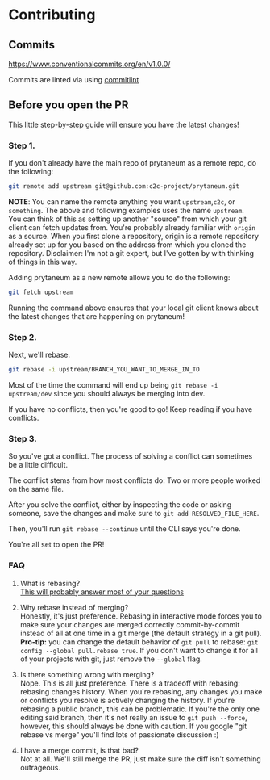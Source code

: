 # Contributing

## Commits

https://www.conventionalcommits.org/en/v1.0.0/

Commits are linted via using [commitlint](https://github.com/conventional-changelog/commitlint)

## Before you open the PR

This little step-by-step guide will ensure you have the latest changes!

### Step 1.

If you don't already have the main repo of prytaneum as a remote repo, do the following:

```bash
git remote add upstream git@github.com:c2c-project/prytaneum.git
```

**NOTE**: You can name the remote anything you want `upstream`,`c2c`, or `something`. The above and following examples uses the name `upstream`.  
You can think of this as setting up another "source" from which your git client can fetch updates from. You're probably already familiar with `origin` as a source. When you first clone a repository, origin is a remote repository already set up for you based on the address from which you cloned the repository. Disclaimer: I'm not a git expert, but I've gotten by with thinking of things in this way.

Adding prytaneum as a new remote allows you to do the following:

```bash
git fetch upstream
```

Running the command above ensures that your local git client knows about the latest changes that are happening on prytaneum!

### Step 2.

Next, we'll rebase.

```bash
git rebase -i upstream/BRANCH_YOU_WANT_TO_MERGE_IN_TO
```

Most of the time the command will end up being `git rebase -i upstream/dev` since you should always be merging into dev.

If you have no conflicts, then you're good to go! Keep reading if you have conflicts.

### Step 3.

So you've got a conflict. The process of solving a conflict can sometimes be a little difficult.

The conflict stems from how most conflicts do: Two or more people worked on the same file.

After you solve the conflict, either by inspecting the code or asking someone, save the changes and make sure to `git add RESOLVED_FILE_HERE`.

Then, you'll run `git rebase --continue` until the CLI says you're done.

You're all set to open the PR!

### FAQ

1. What is rebasing?  
   [This will probably answer most of your questions](https://www.atlassian.com/git/tutorials/rewriting-history/git-rebase)

2. Why rebase instead of merging?  
   Honestly, it's just preference. Rebasing in interactive mode forces you to make sure your changes are merged correctly commit-by-commit instead of all at one time in a git merge (the default strategy in a git pull). **Pro-tip:** you can change the default behavior of `git pull` to rebase: `git config --global pull.rebase true`. If you don't want to change it for all of your projects with git, just remove the `--global` flag.

3. Is there something wrong with merging?  
   Nope. This is all just preference. There is a tradeoff with rebasing: rebasing changes history. When you're rebasing, any changes you make or conflicts you resolve is actively changing the history. If you're rebasing a public branch, this can be problematic. If you're the only one editing said branch, then it's not really an issue to `git push --force`, however, this should always be done with caution. If you google "git rebase vs merge" you'll find lots of passionate discussion :)

4. I have a merge commit, is that bad?  
   Not at all. We'll still merge the PR, just make sure the diff isn't something outrageous.
